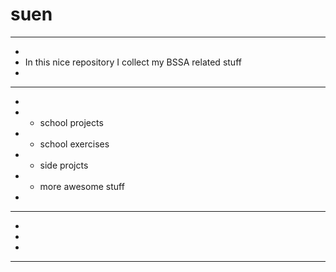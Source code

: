 # suen

***********************************************************************************
*
*	In this nice repository I collect my BSSA related stuff
*
***********************************************************************************
*
*	*	school projects 
*	*	school exercises 
*	*	side projcts
*	*	more awesome stuff
*
***********************************************************************************
*
*
*
***********************************************************************************
